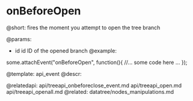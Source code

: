 onBeforeOpen
=============


@short: fires the moment you attempt to open the tree branch
	

@params:
- id	id		ID of the opened branch
@example: 
	
some.attachEvent("onBeforeOpen", function(){
    //... some code here ... 
});

@template:	api_event
@descr:

@relatedapi:
	api/treeapi_onbeforeclose_event.md
	api/treeapi_open.md
	api/treeapi_openall.md
@related:
	datatree/nodes_manipulations.md

